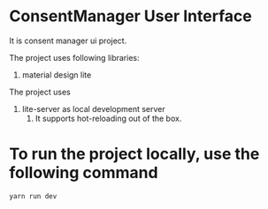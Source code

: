 # ConsentManager User Interface
It is consent manager ui project. 

The project uses following libraries: 

1. material design lite 

The project uses

1. lite-server as local development server
    1. It supports hot-reloading out of the box.

# To run the project locally, use the following command

```
yarn run dev
```    

    
    
